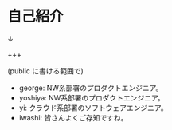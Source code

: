 # 自己紹介
↓

+++

(public に書ける範囲で)
- george: NW系部署のプロダクトエンジニア。
- yoshiya: NW系部署のプロダクトエンジニア。
- yi: クラウド系部署のソフトウェアエンジニア。
- iwashi: 皆さんよくご存知ですね。
